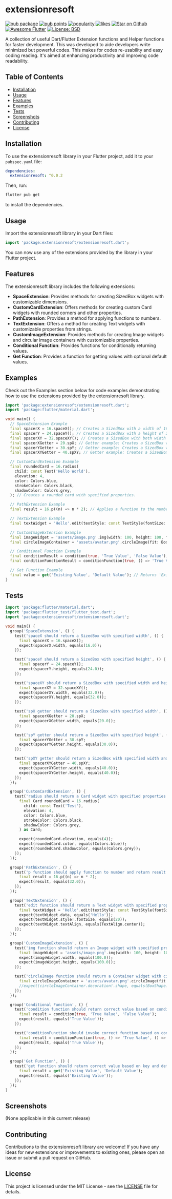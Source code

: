 <!--
This README describes the package. If you publish this package to pub.dev,
this README's contents appear on the landing page for your package.

For information about how to write a good package README, see the guide for
[writing package pages](https://dart.dev/guides/libraries/writing-package-pages).

For general information about developing packages, see the Dart guide for
[creating packages](https://dart.dev/guides/libraries/create-library-packages)
and the Flutter guide for
[developing packages and plugins](https://flutter.dev/developing-packages).
-->
# extensionresoft

[![pub package](https://img.shields.io/pub/v/extensionresoft.svg?label=extensionresoft&color=blue)](https://pub.dev/packages/extensionresoft)
[![pub points](https://img.shields.io/pub/points/extensionresoft?logo=dart)](https://pub.dev/packages/extensionresoft/score)
[![popularity](https://img.shields.io/pub/popularity/extensionresoft?logo=dart&color=yellow)](https://pub.dev/packages/extensionresoft/score)
[![likes](https://img.shields.io/pub/likes/extensionresoft?logo=dart&color=red)](https://pub.dev/packages/extensionresoft/score)
<a href="https://github.com/kenresoft/extensionresoft">![Star on Github](https://img.shields.io/github/stars/kenresoft/extensionresoft.svg?style=flat&logo=github&colorB=deeppink&label=stars)</a>
<a href="https://github.com/Solido/awesome-flutter">![Awesome Flutter](https://img.shields.io/badge/Awesome-Flutter-blue.svg?longCache=true&style=flat-square)</a>
<a href="https://opensource.org/license/bsd-3-clause">![License: BSD](https://img.shields.io/badge/license-BSD_3--Clause-teal.svg)</a>

A collection of useful Dart/Flutter Extension functions and Helper functions for faster development.
This was developed to aide developers write minimized but powerful codes.
This makes for codes re-usability and easy coding reading.
It's aimed at enhancing productivity and improving code readability.

## Table of Contents
- [Installation](#installation)
- [Usage](#usage)
- [Features](#features)
- [Examples](#examples)
- [Tests](#tests)
- [Screenshots](#screenshots)
- [Contributing](#contributing)
- [License](#license)

## Installation
To use the extensionresoft library in your Flutter project, add it to your `pubspec.yaml` file:

```yaml
dependencies:
  extensionresoft: ^0.0.2
```

Then, run:

```bash
flutter pub get
````

to install the dependencies.

## Usage
Import the extensionresoft library in your Dart files:

```dart
import 'package:extensionresoft/extensionresoft.dart';
```
You can now use any of the extensions provided by the library in your Flutter project.

## Features
The extensionresoft library includes the following extensions:

- **SpaceExtension**: Provides methods for creating SizedBox widgets with customizable dimensions.
- **CustomCardExtension**: Offers methods for creating custom Card widgets with rounded corners and other properties.
- **PathExtension**: Provides a method for applying functions to numbers.
- **TextExtension**: Offers a method for creating Text widgets with customizable properties from strings.
- **CustomImageExtension**: Provides methods for creating Image widgets and circular image containers with customizable properties.
- **Conditional Function**: Provides functions for conditionally returning values.
- **Get Function**: Provides a function for getting values with optional default values.

## Examples

Check out the Examples section below for code examples demonstrating how to use the extensions provided by the extensionresoft library.

```dart
import 'package:extensionresoft/extensionresoft.dart';
import 'package:flutter/material.dart';

void main() {
  // SpaceExtension Example
  final spacerX = 16.spaceX(); // Creates a SizedBox with a width of 16.
  final spacerY = 24.spaceY(); // Creates a SizedBox with a height of 24.
  final spacerXY = 32.spaceXY(); // Creates a SizedBox with both width and height of 32.
  final spacerXGetter = 20.spX; // Getter example: Creates a SizedBox with a width of 20.
  final spacerYGetter = 30.spY; // Getter example: Creates a SizedBox with a height of 30.
  final spacerXYGetter = 40.spXY; // Getter example: Creates a SizedBox with both width and height of 40.

  // CustomCardExtension Example
  final roundedCard = 16.radius(
    child: const Text('Hello World'),
    elevation: 4,
    color: Colors.blue,
    strokeColor: Colors.black,
    shadowColor: Colors.grey,
  ); // Creates a rounded card with specified properties.

  // PathExtension Example
  final result = 16.p((n) => n * 2); // Applies a function to the number 16 and returns the result.

  // TextExtension Example
  final textWidget = 'Hello'.edit(textStyle: const TextStyle(fontSize: 20), textAlign: TextAlign.center); // Creates a customized Text widget.

  // CustomImageExtension Example
  final imageWidget = 'assets/image.png'.img(width: 100, height: 100, fit: BoxFit.cover); // Creates an Image widget from an asset with specified properties.
  final circleImageContainer = 'assets/avatar.png'.circleImage(fit: BoxFit.cover, opacity: 0.8); // Creates a circular image container with specified properties.

  // Conditional Function Example
  final conditionResult = condition(true, 'True Value', 'False Value'); // Returns 'True Value' based on the condition.
  final conditionFunctionResult = conditionFunction(true, () => 'True Value', () => 'False Value'); // Invokes a function based on the condition.

  // Get Function Example
  final value = get('Existing Value', 'Default Value'); // Returns 'Existing Value' if not null, otherwise returns 'Default Value'.
}

```

## Tests

```dart
import 'package:flutter/material.dart';
import 'package:flutter_test/flutter_test.dart';
import 'package:extensionresoft/extensionresoft.dart';

void main() {
  group('SpaceExtension', () {
    test('spaceX should return a SizedBox with specified width', () {
      final spacerX = 16.spaceX();
      expect(spacerX.width, equals(16.0));
    });

    test('spaceY should return a SizedBox with specified height', () {
      final spacerY = 24.spaceY();
      expect(spacerY.height, equals(24.0));
    });

    test('spaceXY should return a SizedBox with specified width and height', () {
      final spacerXY = 32.spaceXY();
      expect(spacerXY.width, equals(32.0));
      expect(spacerXY.height, equals(32.0));
    });

    test('spX getter should return a SizedBox with specified width', () {
      final spacerXGetter = 20.spX;
      expect(spacerXGetter.width, equals(20.0));
    });

    test('spY getter should return a SizedBox with specified height', () {
      final spacerYGetter = 30.spY;
      expect(spacerYGetter.height, equals(30.0));
    });

    test('spXY getter should return a SizedBox with specified width and height', () {
      final spacerXYGetter = 40.spXY;
      expect(spacerXYGetter.width, equals(40.0));
      expect(spacerXYGetter.height, equals(40.0));
    });
  });

  group('CustomCardExtension', () {
    test('radius should return a Card widget with specified properties', () {
      final Card roundedCard = 16.radius(
        child: const Text('Test'),
        elevation: 4,
        color: Colors.blue,
        strokeColor: Colors.black,
        shadowColor: Colors.grey,
      ) as Card;

      expect(roundedCard.elevation, equals(4));
      expect(roundedCard.color, equals(Colors.blue));
      expect(roundedCard.shadowColor, equals(Colors.grey));
    });
  });

  group('PathExtension', () {
    test('p function should apply function to number and return result', () {
      final result = 16.p((n) => n * 2);
      expect(result, equals(32.0));
    });
  });

  group('TextExtension', () {
    test('edit function should return a Text widget with specified properties', () {
      final textWidget = 'Hello'.edit(textStyle: const TextStyle(fontSize: 20), textAlign: TextAlign.center);
      expect(textWidget.data, equals('Hello'));
      expect(textWidget.style!.fontSize, equals(20));
      expect(textWidget.textAlign, equals(TextAlign.center));
    });
  });

  group('CustomImageExtension', () {
    test('img function should return an Image widget with specified properties', () {
      final imageWidget = 'assets/image.png'.img(width: 100, height: 100, fit: BoxFit.cover);
      expect(imageWidget.width, equals(100.0));
      expect(imageWidget.height, equals(100.0));
    });

    test('circleImage function should return a Container widget with circular image decoration', () {
      final circleImageContainer = 'assets/avatar.png'.circleImage(fit: BoxFit.cover, opacity: 0.8);
      //expect(circleImageContainer.decoration!.shape, equals(BoxShape.circle));
    });
  });

  group('Conditional Function', () {
    test('condition function should return correct value based on condition', () {
      final result = condition(true, 'True Value', 'False Value');
      expect(result, equals('True Value'));
    });

    test('conditionFunction should invoke correct function based on condition', () {
      final result = conditionFunction(true, () => 'True Value', () => 'False Value');
      expect(result, equals('True Value'));
    });
  });

  group('Get Function', () {
    test('get function should return correct value based on key and default value', () {
      final result = get('Existing Value', 'Default Value');
      expect(result, equals('Existing Value'));
    });
  });
}

```

## Screenshots
(None applicable in this current release)

[//]: # (Include any relevant screenshots or GIFs showcasing the extensions in action &#40;if applicable&#41;.)

## Contributing
Contributions to the extensionresoft library are welcome! If you have any ideas for new extensions or improvements to existing ones, please open an issue or submit a pull request on GitHub.

## License
This project is licensed under the MIT License - see the [LICENSE](LICENSE) file for details.
